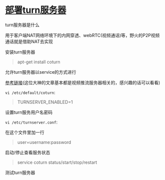 # [部署turn服务器](/2020/03/deploy_turn_server.md)

<i class="fa fa-hashtag"></i>
turn服务器是什么

用于客户端NAT网络环境下的内网穿透、webRTC(视频通话)等，野火的P2P视频通话就是借助NAT去实现

<i class="fa fa-hashtag"></i>
安装turn服务器

> apt-get install coturn

<i class="fa fa-hashtag"></i>
允许turn服务器以service的方式进行

[参考链接](https://www.allerstorfer.at/install-coturn-on-ubuntu/)(这位大神的文章基本都是视频推流服务器相关的，感兴趣的话可以看看)

`vi /etc/default/coturn`:

> TURNSERVER_ENABLED=1

<i class="fa fa-hashtag"></i>
设置turn服务用户名密码

`vi /etc/turnserver.conf`:

在这个文件里加一行

> user=username:password

<i class="fa fa-hashtag"></i>
启动/停止查看服务状态

> service coturn status/start/stop/restart

<i class="fa fa-hashtag"></i>
测试turn服务器

